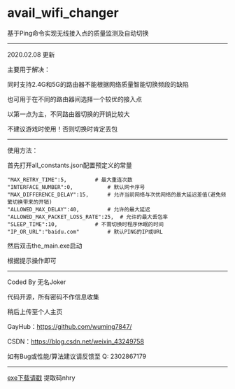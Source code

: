 # avail_wifi_changer
基于Ping命令实现无线接入点的质量监测及自动切换


****************************************************************
2020.02.08 更新

主要用于解决：

同时支持2.4G和5G的路由器不能根据网络质量智能切换频段的缺陷

也可用于在不同的路由器间选择一个较优的接入点

以第一点为主，不同路由器切换的开销比较大

不建议游戏时使用！否则切换时肯定丢包
*****************************************************************
使用方法：

首先打开all_constants.json配置预定义的常量

```
"MAX_RETRY_TIME":5,			# 最大重连次数
"INTERFACE_NUMBER":0, 			# 默认网卡序号
"MAX_DIFFERENCE_DELAY":15, 		# 允许当前网络与次优网络的最大延迟差值(避免频繁切换带来的开销)
"ALLOWED_MAX_DELAY":40,			# 允许的最大延迟
"ALLOWED_MAX_PACKET_LOSS_RATE":25,	# 允许的最大丢包率
"SLEEP_TIME":10,			# 不需切换时程序休眠的时间
"IP_OR_URL":"baidu.com"			# 默认PING的IP或URL
```

然后双击the_main.exe启动

根据提示操作即可
*****************************************************************
Coded By 无名Joker

代码开源，所有密码不作信息收集

稍后上传至个人主页

GayHub：https://github.com/wuming7847/

CSDN：https://blog.csdn.net/weixin_43249758

如有Bug或性能/算法建议请反馈至 Q: 2302867179
*****************************************************************
[exe下载请戳](https://pan.baidu.com/s/1SdfCtQ0xOOODZaDnPdYWvg) 提取码nhry
